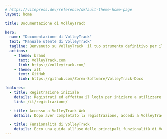 ```yaml
---
# https://vitepress.dev/reference/default-theme-home-page
layout: home

title: Documentazione di VolleyTrack

hero:
  name: "Documentazione di VolleyTrack"
  text: "Manuale utente di VolleyTrack"
  tagline: Benvenuto su VolleyTrack, il tuo strumento definitivo per il monitoraggio e la gestione delle statistiche di pallavolo. Questo manuale ti guiderà nell'utilizzo delle principali funzionalità dello strumento.
  actions:
    - theme: brand
      text: VolleyTrack.com
      link: https://volleytrack.com/
    - theme: alt
      text: GitHub
      link: https://github.com/Zoren-Software/VolleyTrack-Docs

features:
  - title: Registrazione iniziale
    details: Registrati ed effettua il login per iniziare a utilizzare VolleyTrack.
    link: /it/registrazione/

  - title: Accesso a VolleyTrack Web
    details: Dopo aver completato la registrazione, accedi a VolleyTrack tramite il tuo browser.

  - title: Funzionalità di VolleyTrack
    details: Ecco una guida all'uso delle principali funzionalità di VolleyTrack.
---
```

